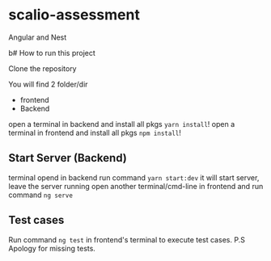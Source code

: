 # scalio-assessment

Angular and Nest

b# How to run this project

Clone the repository

You will find 2 folder/dir

- frontend
- Backend

open a terminal in backend and install all pkgs `yarn install`!
open a terminal in frontend and install all pkgs `npm install`!

## Start Server (Backend)

terminal opend in backend run command `yarn start:dev` it will start server, leave the server running open another terminal/cmd-line in frontend and run command `ng serve`

## Test cases

Run command `ng test` in frontend's terminal to execute test cases.
P.S Apology for missing tests.
